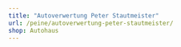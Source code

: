 ```yaml
---
title: "Autoverwertung Peter Stautmeister"
url: /peine/autoverwertung-peter-stautmeister/
shop: Autohaus
---
```


